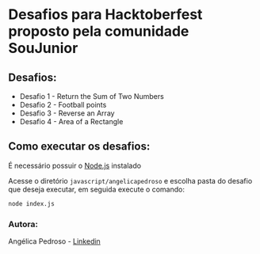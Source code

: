 # Desafios para Hacktoberfest proposto pela comunidade SouJunior

## Desafios:

- Desafio 1 - Return the Sum of Two Numbers
- Desafio 2 - Football points
- Desafio 3 - Reverse an Array
- Desafio 4 - Area of a Rectangle

## Como executar os desafios:

É necessário possuir o [Node.js](https://nodejs.org/pt-br/download/) instalado

Acesse o diretório `javascript/angelicapedroso` e escolha pasta do desafio que deseja executar, em seguida execute o comando:

```bash 
node index.js
``` 

### Autora: 
Angélica Pedroso - [Linkedin](https://www.linkedin.com/in/angelicapedroso/)
